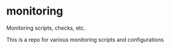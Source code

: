 # monitoring
Monitoring scripts, checks, etc.

This is a repo for various monitoring scripts and configurations

